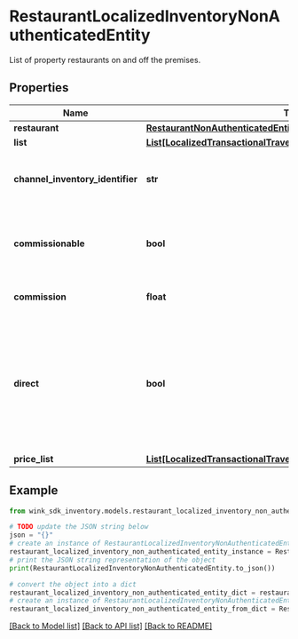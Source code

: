 # RestaurantLocalizedInventoryNonAuthenticatedEntity

List of property restaurants on and off the premises.

## Properties

Name | Type | Description | Notes
------------ | ------------- | ------------- | -------------
**restaurant** | [**RestaurantNonAuthenticatedEntity**](RestaurantNonAuthenticatedEntity.md) |  | [optional] 
**list** | [**List[LocalizedTransactionalTravelInventoryNonAuthenticatedEntity]**](LocalizedTransactionalTravelInventoryNonAuthenticatedEntity.md) |  | [optional] 
**channel_inventory_identifier** | **str** | Channel blocking identifier referencing this record. | [optional] 
**commissionable** | **bool** | Whether this package is commissionable based on the incoming sales channel. | [optional] 
**commission** | **float** | The commission percentage. | [optional] 
**direct** | **bool** | Indicates whether the blocking from sales channel is direct or not. If you are a travel agent doing your own acquiring, this flag has to be true to make a booking. | [default to False]
**price_list** | [**List[LocalizedTransactionalTravelInventoryNonAuthenticatedEntity]**](LocalizedTransactionalTravelInventoryNonAuthenticatedEntity.md) |  | [optional] 

## Example

```python
from wink_sdk_inventory.models.restaurant_localized_inventory_non_authenticated_entity import RestaurantLocalizedInventoryNonAuthenticatedEntity

# TODO update the JSON string below
json = "{}"
# create an instance of RestaurantLocalizedInventoryNonAuthenticatedEntity from a JSON string
restaurant_localized_inventory_non_authenticated_entity_instance = RestaurantLocalizedInventoryNonAuthenticatedEntity.from_json(json)
# print the JSON string representation of the object
print(RestaurantLocalizedInventoryNonAuthenticatedEntity.to_json())

# convert the object into a dict
restaurant_localized_inventory_non_authenticated_entity_dict = restaurant_localized_inventory_non_authenticated_entity_instance.to_dict()
# create an instance of RestaurantLocalizedInventoryNonAuthenticatedEntity from a dict
restaurant_localized_inventory_non_authenticated_entity_from_dict = RestaurantLocalizedInventoryNonAuthenticatedEntity.from_dict(restaurant_localized_inventory_non_authenticated_entity_dict)
```
[[Back to Model list]](../README.md#documentation-for-models) [[Back to API list]](../README.md#documentation-for-api-endpoints) [[Back to README]](../README.md)


